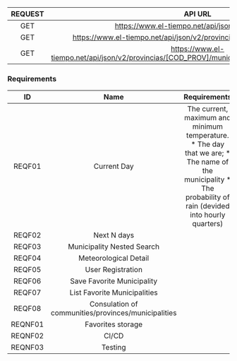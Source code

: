 | REQUEST | API URL                                                                                           |
|  :---:  |:-------------------------------------------------------------------------------------------------:|
| GET     | https://www.el-tiempo.net/api/json/v2/provincias                                                  |
| GET     | https://www.el-tiempo.net/api/json/v2/provincias/[COD_PROV]/municipios                            |
| GET     | https://www.el-tiempo.net/api/json/v2/provincias/[COD_PROV]/municipios/[first_5_INE_code_numbers] |

### Requirements
| ID      | Name                                                | Requirements
| :-----: | :-------------------------------------------------: | :-------------------------------------------------:
| REQF01  | Current Day                                         | The current, maximum and minimum temperature.  * The day that we are;  * The name of the municipality  * The probability of rain (devided into hourly quarters)
| REQF02  | Next N days                                         |
| REQF03  | Municipality Nested Search                          |
| REQF04  | Meteorological Detail                               |
| REQF05  | User Registration                                   |
| REQF06  | Save Favorite Municipality                          |
| REQF07  | List Favorite Municipalities                        |
| REQF08  | Consulation of communities/provinces/municipalities |
| REQNF01 | Favorites storage                                   |
| REQNF02 | CI/CD                                               |
| REQNF03 | Testing                                             |
